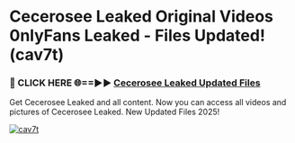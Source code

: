 # Cecerosee Leaked Original Videos 0nlyFans Leaked - Files Updated! (cav7t)

<h3>🔴 CLICK HERE 🌐==►► <a href="https://tinyurl.com/2jnfzry5" rel="nofollow">Cecerosee Leaked Updated Files</a></h3>

Get Cecerosee Leaked and all content. Now you can access all videos and pictures of Cecerosee Leaked. New Updated Files 2025!

[![cav7t](https://i.imgur.com/GyGTBgg.gif)](https://tinyurl.com/2jnfzry5)
